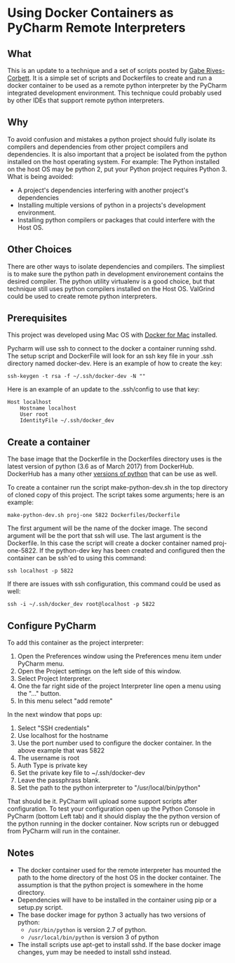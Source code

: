 # Using Docker Containers as PyCharm Remote Interpreters 

## What
This is an update to a technique and a set of scripts posted by
[Gabe Rives-Corbett](https://insights.untapt.com/integrating-pycharm-and-docker-with-debugging-support-7a53f9f48f38#.9c429pn1v).
It is a simple set of scripts and Dockerfiles to create and run a docker container
to be used as a remote python interpreter by the PyCharm integrated development 
environment. This technique could probably used by other IDEs 
that support remote python interpreters.

## Why
To avoid confusion and mistakes a python project should fully isolate its compilers 
and dependencies from other project compilers and dependencies. It is also important that 
a project be isolated from the python installed on the host operating system. For example: The Python 
installed on the host OS may be python 2, put your Python project requires Python 3.
What is being avoided:
* A project's dependencies interfering with another project's dependencies
* Installing multiple versions of python in a projects's development environment.
* Installing python compilers or packages that could interfere  with the Host OS.

## Other Choices
There are other ways to isolate dependencies and compilers.  The simpliest is to make 
sure the python path in development environement contains the desired compiler. The python utility virtualenv
is a good choice, but that technique still uses python compilers installed on the Host OS.
ValGrind could be used to create remote python interpreters.

## Prerequisites 
This project was developed using Mac OS with 
[Docker for Mac](https://docs.docker.com/docker-for-mac/) installed. 

Pycharm will use ssh to connect to the docker a container running sshd. The setup script and DockerFile will look for
an ssh key file in your .ssh directory named docker-dev. Here is an example of how
to create the key:
```
ssh-keygen -t rsa -f ~/.ssh/docker-dev -N ""
```
Here is an example of an update to the .ssh/config to use that key:
```
Host localhost
    Hostname localhost
    User root
    IdentityFile ~/.ssh/docker_dev
```

## Create a container
The base image that the Dockerfile in the Dockerfiles directory uses is the latest version of 
python (3.6 as of March 2017) from DockerHub. DockerHub has a many 
other [versions of python](https://hub.docker.com/_/python/) that can be use as well.

To create a container run the script make-python-dev.sh in the top directory 
of cloned copy of this project. The script takes some arguments; here is an example:
```
make-python-dev.sh proj-one 5822 Dockerfiles/Dockerfile
```

The first argument will be the name of the docker image.  The second argument will be
the port that ssh will use. The last argument is the Dockerfile.  In this case the script 
will create a docker container named proj-one-5822.  If the python-dev key has been created
and configured then the container can be ssh'ed to using this command:
```
ssh localhost -p 5822
```
If there are issues with ssh configuration, this command could be used as well:
```
ssh -i ~/.ssh/docker_dev root@localhost -p 5822
```

## Configure PyCharm
To add this container as the project interpreter:
1. Open the Preferences window using the Preferences menu item under PyCharm menu.
1. Open the Project settings on the left side of this window.
1. Select Project Interpreter.
1. One the far right side of the project Interpreter line open a menu using the "..." button.
1. In this menu select "add remote"

In the next window that pops up:
1. Select "SSH credentials"
1. Use localhost for the hostname
1. Use the port number used to configure the docker container.  In the above example that was 5822
1. The username is root
1. Auth Type is private key
1. Set the private key file to ~/.ssh/docker-dev
1. Leave the passphrass blank.
1. Set the path to the python interpreter to "/usr/local/bin/python"

That should be it.  PyCharm will upload some support scripts after configuration.  To test your configuration open 
up the Python Console in PyCharm (bottom Left tab) and it should display the the python
version of the python running in the docker container.  Now scripts run or debugged from PyCharm will run in the container.

## Notes
* The docker container used for the remote interpreter has mounted the path to the home directory of the host OS in the 
docker container. The assumption is that the python project is somewhere in the home directory.
* Dependencies will have to be installed in the container using pip or a setup.py script.
* The base docker image for python 3 actually has two versions of python:
  * ```/usr/bin/python``` is version 2.7 of python.
  * ```/usr/local/bin/python``` is version 3 of python
* The install scripts use apt-get to install sshd. If the base docker image changes, yum may be needed to install sshd instead.
